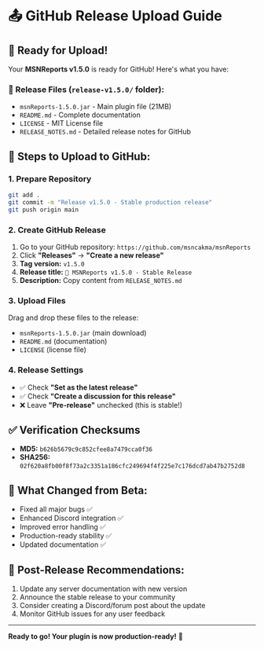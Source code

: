 # 📤 GitHub Release Upload Guide

## 🚀 Ready for Upload!

Your **MSNReports v1.5.0** is ready for GitHub! Here's what you have:

### 📁 Release Files (`release-v1.5.0/` folder):
- `msnReports-1.5.0.jar` - Main plugin file (21MB)
- `README.md` - Complete documentation  
- `LICENSE` - MIT License file
- `RELEASE_NOTES.md` - Detailed release notes for GitHub

## 🔄 Steps to Upload to GitHub:

### 1. **Prepare Repository**
```bash
git add .
git commit -m "Release v1.5.0 - Stable production release"
git push origin main
```

### 2. **Create GitHub Release**
1. Go to your GitHub repository: `https://github.com/msncakma/msnReports`
2. Click **"Releases"** → **"Create a new release"**
3. **Tag version:** `v1.5.0`
4. **Release title:** `🚀 MSNReports v1.5.0 - Stable Release`
5. **Description:** Copy content from `RELEASE_NOTES.md`

### 3. **Upload Files**
Drag and drop these files to the release:
- `msnReports-1.5.0.jar` (main download)
- `README.md` (documentation)
- `LICENSE` (license file)

### 4. **Release Settings**
- ✅ Check **"Set as the latest release"** 
- ✅ Check **"Create a discussion for this release"**
- ❌ Leave **"Pre-release"** unchecked (this is stable!)

## ✅ **Verification Checksums**
- **MD5:** `b626b5679c9c852cfee8a7479cca0f36`
- **SHA256:** `02f620a8fb00f8f73a2c3351a186cfc249694f4f225e7c176dcd7ab47b2752d8`

## 🎯 **What Changed from Beta:**
- Fixed all major bugs ✅
- Enhanced Discord integration ✅  
- Improved error handling ✅
- Production-ready stability ✅
- Updated documentation ✅

## 🚀 **Post-Release Recommendations:**
1. Update any server documentation with new version
2. Announce the stable release to your community
3. Consider creating a Discord/forum post about the update
4. Monitor GitHub issues for any user feedback

---

**Ready to go! Your plugin is now production-ready!** 🎉